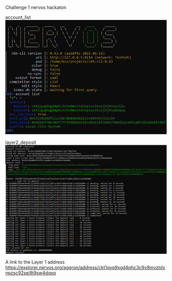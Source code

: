 Challenge 1 nervos hackaton 

account_list
![Alt text](https://github.com/BCvsv/gitcoin-nervos/blob/main/Nervos%201/account_list.PNG?raw=true)

layer2_deposit
![Alt text](https://github.com/BCvsv/gitcoin-nervos/blob/main/Nervos%201/layer2_deposit.PNG?raw=true)

A link to the Layer 1 address
https://explorer.nervos.org/aggron/address/ckt1qyq9xgd4phc3c9v8mvztdvnpzsc92sej9j9sw4dqxq
